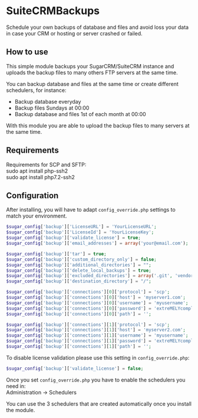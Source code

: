 # SuiteCRMBackups

Schedule your own backups of database and files and avoid loss your data in case your CRM or hosting or server crashed or failed.

## How to use

This simple module backups your SugarCRM/SuiteCRM instance and uploads the backup files to many others FTP servers at the same time.

You can backup database and files at the same time or create different schedulers, for instance:  
* Backup database everyday
* Backup files Sundays at 00:00
* Backup database and files 1st of each month at 00:00

With this module you are able to upload the backup files to many servers at the same time.

## Requirements

Requirements for SCP and SFTP:  
sudo apt install php-ssh2  
sudo apt install php7.2-ssh2

## Configuration

After installing, you will have to adapt `config_override.php` settings to match your environment.

```php
$sugar_config['backup']['LicenseURL'] = 'YourLicenseURL';
$sugar_config['backup']['LicenseId'] = 'YourLicenseKey';
$sugar_config['backup']['validate_license'] = true;
$sugar_config['backup']['email_addresses'] = array('your@email.com');

$sugar_config['backup']['tar'] = true;
$sugar_config['backup']['custom_directory_only'] = false;
$sugar_config['backup']['additional_directories'] = "";
$sugar_config['backup']['delete_local_backups'] = true;
$sugar_config['backup']['excluded_directories'] = array('.git', 'vendor');
$sugar_config['backup']['destination_directory'] = "/";

$sugar_config['backup']['connections'][0]['protocol'] = 'scp';
$sugar_config['backup']['connections'][0]['host'] = 'myserver1.com';
$sugar_config['backup']['connections'][0]['username'] = 'myusername';
$sugar_config['backup']['connections'][0]['password'] = 'extreMELYcomplexPasw0rdWithTypos';
$sugar_config['backup']['connections'][0]['path'] = '';

$sugar_config['backup']['connections'][1]['protocol'] = 'scp';
$sugar_config['backup']['connections'][1]['host'] = 'myserver2.com';
$sugar_config['backup']['connections'][1]['username'] = 'myusername';
$sugar_config['backup']['connections'][1]['password'] = 'extreMELYcomplexPasw0rdWithTypos';
$sugar_config['backup']['connections'][1]['path'] = '';
```

To disable license validation please use this setting in `config_override.php`:

```php
$sugar_config['backup']['validate_license'] = false;
```

Once you set `config_override.php` you have to enable the schedulers you need in:  
Administration -> Schedulers

You can use the 3 schedulers that are created automatically once you install the module.